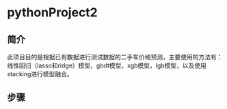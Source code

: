 # pythonProject2
## 简介
此项目目的是根据已有数据进行测试数据的二手车价格预测，主要使用的方法有：线性回归（lasso和ridge）模型，gbdt模型，xgb模型，lgb模型，以及使用stacking进行模型融合。
## 步骤
